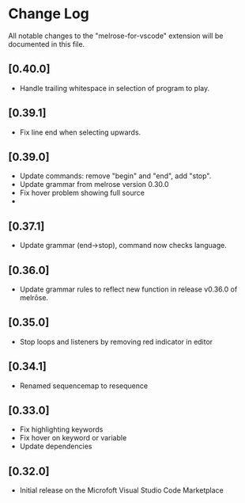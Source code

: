 # Change Log

All notable changes to the "melrose-for-vscode" extension will be documented in this file.

## [0.40.0]

- Handle trailing whitespace in selection of program to play.

## [0.39.1]

- Fix line end when selecting upwards.

## [0.39.0]

- Update commands: remove "begin" and "end", add "stop".
- Update grammar from melrose version 0.30.0
- Fix hover problem showing full source
-  

## [0.37.1]

- Update grammar (end->stop), command now checks language.

## [0.36.0]

- Update grammar rules to reflect new function in release v0.36.0 of melrōse.

## [0.35.0]

- Stop loops and listeners by removing red indicator in editor

## [0.34.1]

- Renamed sequencemap to resequence

## [0.33.0]

- Fix highlighting keywords
- Fix hover on keyword or variable
- Update dependencies

## [0.32.0]

- Initial release on the Microfoft Visual Studio Code Marketplace